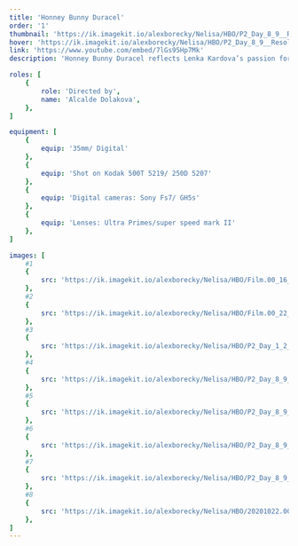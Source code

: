 ```yaml
---
title: 'Honney Bunny Duracel'
order: '1'
thumbnail: 'https://ik.imagekit.io/alexborecky/Nelisa/HBO/P2_Day_8_9__Resolve_.01_18_03_15.Still006_DPAuKY47iAuq.jpg'
hover: 'https://ik.imagekit.io/alexborecky/Nelisa/HBO/P2_Day_8_9__Resolve_.01_02_07_16.Still004_YDwed_2HDx.jpg'
link: 'https://www.youtube.com/embed/7lGs95Hp7Mk'
description: 'Honney Bunny Duracel reflects Lenka Kardova’s passion for boxing with itsappeal and its demise. This documentary is told by Lenka’s voice over who tells us her experience with boxing.'

roles: [
    {
        role: 'Directed by',
        name: 'Alcalde Dolakova',
    },
]

equipment: [
    {
        equip: '35mm/ Digital'
    },
    {
        equip: 'Shot on Kodak 500T 5219/ 250D 5207'
    },
    {
        equip: 'Digital cameras: Sony Fs7/ GH5s'
    },
    {
        equip: 'Lenses: Ultra Primes/super speed mark II'
    },
]

images: [
    #1
    { 
        src: 'https://ik.imagekit.io/alexborecky/Nelisa/HBO/Film.00_16_28_00.Still006_KW6lvce0K1NO.jpg'
    },
    #2
    {
        src: 'https://ik.imagekit.io/alexborecky/Nelisa/HBO/Film.00_22_46_20.Still011_aRrPd97dj7.jpg'
    },
    #3
    {
        src: 'https://ik.imagekit.io/alexborecky/Nelisa/HBO/P2_Day_1_2__Resolve_.01_15_46_13.Still007_dyrqqzF6AIESI.jpg'
    },
    #4
    {
        src: 'https://ik.imagekit.io/alexborecky/Nelisa/HBO/P2_Day_8_9__Resolve_.01_16_27_13.Still005_twKQj0UaRgL8T.jpg'
    },
    #5
    {
        src: 'https://ik.imagekit.io/alexborecky/Nelisa/HBO/P2_Day_8_9__Resolve_.01_18_03_15.Still006_DPAuKY47iAuq.jpg'
    },
    #6
    {
        src: 'https://ik.imagekit.io/alexborecky/Nelisa/HBO/P2_Day_8_9__Resolve_.01_22_23_12.Still007_jZQXGjhBYC.jpg'
    },
    #7
    {
        src: 'https://ik.imagekit.io/alexborecky/Nelisa/HBO/P2_Day_8_9__Resolve_.01_02_07_16.Still004_YDwed_2HDx.jpg'
    },
    #8
    {
        src: 'https://ik.imagekit.io/alexborecky/Nelisa/HBO/20201022.00_02_56_08.Still001_9Th-lWbJ_r.jpg'
    },
]
---
```



